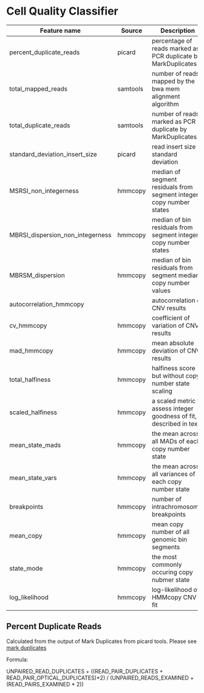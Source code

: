 # Cell Quality Classifier


|Feature name|Source|Description |
| ----| ----|----|
|percent_duplicate_reads|picard|percentage of reads marked as PCR duplicate by MarkDuplicates|
|total_mapped_reads | samtools|number of reads mapped by the bwa mem alignment algorithm |
|total_duplicate_reads | samtools|number of reads marked as PCR duplicate by MarkDuplicates |
|standard_deviation_insert_size| picard| read insert size standard deviation |
|MSRSI_non_integerness| hmmcopy| median of segment residuals from segment integer copy number states|
|MBRSI_dispersion_non_integerness| hmmcopy| median of bin residuals from segment integer copy number states|
|MBRSM_dispersion| hmmcopy | median of bin residuals from segment median copy number values|
|autocorrelation_hmmcopy| | autocorrelation of CNV results|
|cv_hmmcopy| hmmcopy| coefficient of variation of CNV results|
|mad_hmmcopy| hmmcopy| mean absolute deviation of CNV results|
|total_halfiness|hmmcopy | halfiness score but without copy number state scaling|
|scaled_halfiness| hmmcopy| a scaled metric to assess integer goodness of fit, described in text|
|mean_state_mads| hmmcopy| the mean across all MADs of each copy number state|
|mean_state_vars| hmmcopy| the mean across all variances of each copy number state|
|breakpoints| hmmcopy| number of intrachromosomal breakpoints|
|mean_copy| hmmcopy| mean copy number of all genomic bin segments|
|state_mode| hmmcopy| the most commonly occuring copy nubmer state|
|log_likelihood| hmmcopy| log-likelihood of HMMcopy CNV fit|


## Percent Duplicate Reads

 Calculated from the output of Mark Duplicates from picard tools. Please see [mark duplicates](http://broadinstitute.github.io/picard/picard-metric-definitions.html#DuplicationMetrics)


Formula:

UNPAIRED_READ_DUPLICATES + ((READ_PAIR_DUPLICATES + READ_PAIR_OPTICAL_DUPLICATES)*2) / (UNPAIRED_READS_EXAMINED  + (READ_PAIRS_EXAMINED * 2)) 

